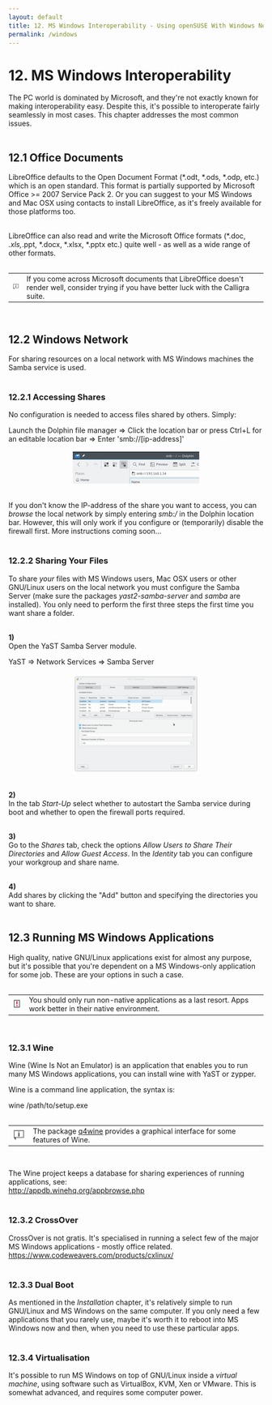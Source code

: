 ```yaml
---
layout: default
title: 12. MS Windows Interoperability - Using openSUSE With Windows Network, Documents and Running MS Windows
permalink: /windows
---
```


# 12. MS Windows Interoperability

The PC world is dominated by Microsoft, and they're not exactly known for making interoperability easy. Despite this, it's possible to interoperate fairly seamlessly in most cases. This chapter addresses the most common issues.<br /><br />



## 12.1 Office Documents

LibreOffice defaults to the Open Document Format (*.odt, *.ods, *.odp, etc.) which is an open standard. This format is partially supported by Microsoft Office >= 2007 Service Pack 2. Or you can suggest to your MS Windows and Mac OSX using contacts to install LibreOffice, as it's freely available for those platforms too.<br /><br />

LibreOffice can also read and write the Microsoft Office formats (*.doc, *.xls,*.ppt, *.docx, *.xlsx, *.pptx etc.) quite well - as well as a wide range of other formats.<br /><br />

<div class="tip">
<table>
<tbody>
<tr>
<td><img src="images/pics/tip.png" alt="tip" /></td>
<td>If you come across Microsoft documents that LibreOffice doesn't render well, consider trying if you have better luck with the Calligra suite.</td>
</tr>
</tbody>
</table>
</div><br />



## 12.2 Windows Network

For sharing resources on a local network with MS Windows machines the Samba service is used.<br /><br />



### 12.2.1 Accessing Shares

No configuration is needed to access files shared by others. Simply:
<div class="path">Launch the Dolphin file manager => Click the location bar or press Ctrl+L for an editable location bar => Enter 'smb://[ip-address]'</div><br />

<center><a href="images/screenshots/smb-dolph.png" rel="thumbnail"><img src="images/screenshots/smb-dolphb.png" alt="smb-dolphin" class="pic" /></a></center><br />

If you don't know the IP-address of the share you want to access, you can <i>browse</i> the local network by simply entering <i>smb:/</i> in the Dolphin location bar. However, this will only work if you configure or (temporarily) disable the firewall first. More instructions coming soon...<br /><br />


### 12.2.2 Sharing Your Files

To share <i>your</i> files with MS Windows users, Mac OSX users or other GNU/Linux users on the local network you must configure the Samba Server (make sure the packages <i>yast2-samba-server</i> and <i>samba</i> are installed). You only need to perform the first three steps the first time you want share a folder.<br /><br />

<b>1) </b><br />
Open the YaST Samba Server module.
<div class="path">YaST =&gt; Network Services  =&gt; Samba Server</div><br />

<center><a href="images/screenshots/samba-server.png" rel="thumbnail"><img src="images/screenshots/samba-serverb.png" alt="samba" class="pic" /></a></center><br />

<b>2) </b><br />
In the tab <i>Start-Up</i> select whether to autostart the Samba service during boot and whether to open the firewall ports required.<br /><br />

<b>3) </b><br />
Go to the <i>Shares</i> tab, check the options <i>Allow Users to Share Their Directories</i> and <i>Allow Guest Access</i>. In the <i>Identity</i> tab you can configure your workgroup and share name.<br /><br />

<b>4) </b><br />
Add shares by clicking the "Add" button and specifying the directories you want to share.<br /><br />



## 12.3 Running MS Windows Applications

High quality, native GNU/Linux applications exist for almost any purpose, but it's possible that you're dependent on a MS Windows-only application for some job. These are your options in such a case.<br /><br />

<div class="note">
<table>
<tbody>
<tr>
<td><img src="images/pics/obs.png" alt="obs" /></td>
<td>You should only run non-native applications as a last resort. Apps work better in their native environment.</td>
</tr>
</tbody>
</table>
</div><br />



### 12.3.1 Wine

Wine (Wine Is Not an Emulator) is an application that enables you to run many MS Windows applications, you can install wine with YaST or zypper.

Wine is a command line application, the syntax is:
<div class="cl">wine /path/to/setup.exe</div><br />

<div class="tip">
<table>
<tbody>
<tr>
<td><img src="images/pics/tip.png" alt="tip" /></td>
<td>The package <a href="http://sourceforge.net/projects/q4wine/" target="_blank">q4wine</a> provides a graphical interface for some features of Wine.</td>
</tr>
</tbody>
</table>
</div><br />

The Wine project keeps a database for sharing experiences of running applications, see:<br />
<a href="http://appdb.winehq.org/appbrowse.php" target="_blank">http://appdb.winehq.org/appbrowse.php</a><br /><br />



### 12.3.2 CrossOver

CrossOver is not gratis. It's specialised in running a select few of the major MS Windows applications - mostly office related.<br />
<a href="https://www.codeweavers.com/products/cxlinux/" target="_blank">https://www.codeweavers.com/products/cxlinux/</a><br /><br />



### 12.3.3 Dual Boot

As mentioned in the <i>Installation</i> chapter, it's relatively simple to run GNU/Linux and MS Windows on the same computer. If you only need a few applications that you rarely use, maybe it's worth it to reboot into MS Windows now and then, when you need to use these particular apps.<br /><br />


### 12.3.4 Virtualisation

It's possible to run MS Windows on top of GNU/Linux inside a <i>virtual machine</i>, using software such as VirtualBox, KVM, Xen or VMware. This is somewhat advanced, and requires some computer power.<br /><br />

